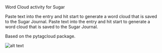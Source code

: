 Word Cloud activity for Sugar

Paste text into the entry and hit start to generate a word cloud that
is saved to the Sugar Journal.
Paste text into the entry and hit start to generate a word cloud that is saved to the Sugar Journal.

Based on the pytagcloud package.


![alt text](http://github.com/walterbender/wordcloud/blob/master/WordCloud.png?raw=true "Word Cloud Example")
